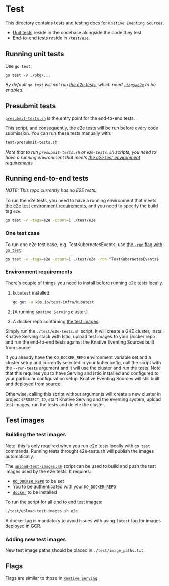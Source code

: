 # Test

This directory contains tests and testing docs for `Knative Eventing Sources`.

- [Unit tests](#running-unit-tests) reside in the codebase alongside the code
  they test
- [End-to-end tests](#running-end-to-end-tests) reside in `/test/e2e`.

## Running unit tests

Use `go test`:

```shell
go test -v ./pkg/...
```

_By default `go test` will not run [the e2e tests](#running-end-to-end-tests),
which need [`-tags=e2e`](#running-end-to-end-tests) to be enabled._

## Presubmit tests

[`presubmit-tests.sh`](./presubmit-tests.sh) is the entry point for the
end-to-end tests.

This script, and consequently, the e2e tests will be run before every code
submission. You can run these tests manually with:

```shell
test/presubmit-tests.sh
```

_Note that to run `presubmit-tests.sh` or `e2e-tests.sh` scripts, you need to
have a running environment that meets
[the e2e test environment requirements](#environment-requirements)_

## Running end-to-end tests

_NOTE: This repo currently has no E2E tests._

To run the e2e tests, you need to have a running environment that meets
[the e2e test environment requirements](#environment-requirements), and you need
to specify the build tag `e2e`.

```bash
go test -v -tags=e2e -count=1 ./test/e2e
```

### One test case

To run one e2e test case, e.g. TestKubernetesEvents, use
[the `-run` flag with `go test`](https://golang.org/cmd/go/#hdr-Testing_flags):

```bash
go test -v -tags=e2e -count=1 ./test/e2e -run ^TestKubernetesEvents$
```

### Environment requirements

There's couple of things you need to install before running e2e tests locally.

1. `kubetest` installed:

   ```bash
   go get -u k8s.io/test-infra/kubetest
   ```

2. [A running `Knative Serving` cluster.]

3. A docker repo containing [the test images](#test-images)

Simply run the `./test/e2e-tests.sh` script. It will create a GKE cluster,
install Knative Serving stack with Istio, upload test images to your Docker repo
and run the end-to-end tests against the Knative Eventing Sources built from
source.

If you already have the `KO_DOCKER_REPO` environment variable set and a cluster
setup and currently selected in your kubeconfig, call the script with the
`--run-tests` argument and it will use the cluster and run the tests. Note that
this requires you to have Serving and Istio installed and configured to your
particular configuration setup. Knative Eventing Sources will still built and
deployed from source.

Otherwise, calling this script without arguments will create a new cluster in
project `$PROJECT_ID`, start Knative Serving and the eventing system, upload
test images, run the tests and delete the cluster.

## Test images

### Building the test images

Note: this is only required when you run e2e tests locally with `go test`
commands. Running tests throught e2e-tests.sh will publish the images
automatically.

The [`upload-test-images.sh`](./upload-test-images.sh) script can be used to
build and push the test images used by the e2e tests. It requires:

- [`KO_DOCKER_REPO`](https://github.com/knative/serving/blob/master/DEVELOPMENT.md#environment-setup)
  to be set
- You to be
  [authenticated with your `KO_DOCKER_REPO`](https://github.com/knative/serving/blob/master/DEVELOPMENT.md#environment-setup)
- [`docker`](https://docs.docker.com/install/) to be installed

To run the script for all end to end test images:

```bash
./test/upload-test-images.sh e2e
```

A docker tag is mandatory to avoid issues with using `latest` tag for images
deployed in GCR.

### Adding new test images

New test image paths should be placed in `./test/image_paths.txt`.

## Flags

Flags are similar to those in
[`Knative Serving`](https://github.com/knative/serving/blob/master/test/README.md#flags-1)
